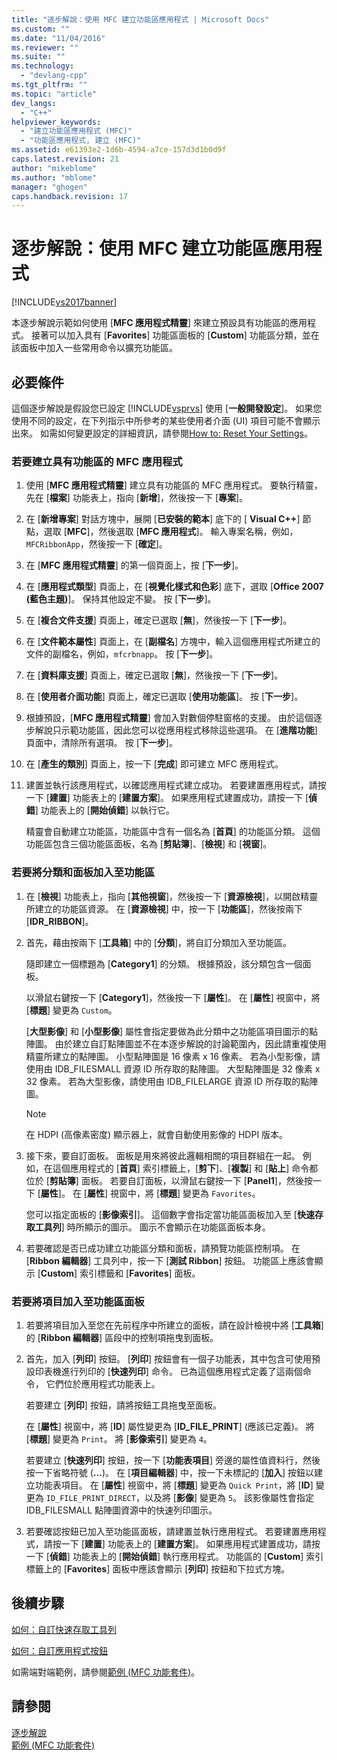 ```yaml
---
title: "逐步解說：使用 MFC 建立功能區應用程式 | Microsoft Docs"
ms.custom: ""
ms.date: "11/04/2016"
ms.reviewer: ""
ms.suite: ""
ms.technology: 
  - "devlang-cpp"
ms.tgt_pltfrm: ""
ms.topic: "article"
dev_langs: 
  - "C++"
helpviewer_keywords: 
  - "建立功能區應用程式 (MFC)"
  - "功能區應用程式, 建立 (MFC)"
ms.assetid: e61393e2-1d6b-4594-a7ce-157d3d1b0d9f
caps.latest.revision: 21
author: "mikeblome"
ms.author: "mblome"
manager: "ghogen"
caps.handback.revision: 17
---
```

# 逐步解說：使用 MFC 建立功能區應用程式
[!INCLUDE[vs2017banner](../assembler/inline/includes/vs2017banner.md)]

本逐步解說示範如何使用 \[**MFC 應用程式精靈**\] 來建立預設具有功能區的應用程式。  接著可以加入具有 \[**Favorites**\] 功能區面板的 \[**Custom**\] 功能區分類，並在該面板中加入一些常用命令以擴充功能區。  
  
## 必要條件  
 這個逐步解說是假設您已設定 [!INCLUDE[vsprvs](../assembler/masm/includes/vsprvs_md.md)] 使用 \[**一般開發設定**\]。  如果您使用不同的設定，在下列指示中所參考的某些使用者介面 \(UI\) 項目可能不會顯示出來。  如需如何變更設定的詳細資訊，請參閱[How to: Reset Your Settings](http://msdn.microsoft.com/zh-tw/c95c51be-e609-4769-abba-65e6beedec76)。  
  
### 若要建立具有功能區的 MFC 應用程式  
  
1.  使用 \[**MFC 應用程式精靈**\] 建立具有功能區的 MFC 應用程式。  要執行精靈，先在 \[**檔案**\] 功能表上，指向 \[**新增**\]，然後按一下 \[**專案**\]。  
  
2.  在 \[**新增專案**\] 對話方塊中，展開 \[**已安裝的範本**\] 底下的 \[ **Visual C\+\+**\] 節點，選取 \[**MFC**\]，然後選取 \[**MFC 應用程式**\]。  輸入專案名稱，例如，`MFCRibbonApp`，然後按一下 \[**確定**\]。  
  
3.  在 \[**MFC 應用程式精靈**\] 的第一個頁面上，按 \[**下一步**\]。  
  
4.  在 \[**應用程式類型**\] 頁面上，在 \[**視覺化樣式和色彩**\] 底下，選取 \[**Office 2007 \(藍色主題\)**\]。  保持其他設定不變。  按 \[**下一步**\]。  
  
5.  在 \[**複合文件支援**\] 頁面上，確定已選取 \[**無**\]，然後按一下 \[**下一步**\]。  
  
6.  在 \[**文件範本屬性**\] 頁面上，在 \[**副檔名**\] 方塊中，輸入這個應用程式所建立的文件的副檔名，例如，`mfcrbnapp`。  按 \[**下一步**\]。  
  
7.  在 \[**資料庫支援**\] 頁面上，確定已選取 \[**無**\]，然後按一下 \[**下一步**\]。  
  
8.  在 \[**使用者介面功能**\] 頁面上，確定已選取 \[**使用功能區**\]。  按 \[**下一步**\]。  
  
9. 根據預設，\[**MFC 應用程式精靈**\] 會加入對數個停駐窗格的支援。  由於這個逐步解說只示範功能區，因此您可以從應用程式移除這些選項。  在 \[**進階功能**\] 頁面中，清除所有選項。  按 \[**下一步**\]。  
  
10. 在 \[**產生的類別**\] 頁面上，按一下 \[**完成**\] 即可建立 MFC 應用程式。  
  
11. 建置並執行該應用程式，以確認應用程式建立成功。  若要建置應用程式，請按一下 \[**建置**\] 功能表上的 \[**建置方案**\]。  如果應用程式建置成功，請按一下 \[**偵錯**\] 功能表上的 \[**開始偵錯**\] 以執行它。  
  
     精靈會自動建立功能區，功能區中含有一個名為 \[**首頁**\] 的功能區分類。  這個功能區包含三個功能區面板，名為 \[**剪貼簿**\]、\[**檢視**\] 和 \[**視窗**\]。  
  
### 若要將分類和面板加入至功能區  
  
1.  在 \[**檢視**\] 功能表上，指向 \[**其他視窗**\]，然後按一下 \[**資源檢視**\]，以開啟精靈所建立的功能區資源。  在 \[**資源檢視**\] 中，按一下 \[**功能區**\]，然後按兩下 \[**IDR\_RIBBON**\]。  
  
2.  首先，藉由按兩下 \[**工具箱**\] 中的 \[**分類**\]，將自訂分類加入至功能區。  
  
     隨即建立一個標題為 \[**Category1**\] 的分類。  根據預設，該分類包含一個面板。  
  
     以滑鼠右鍵按一下 \[**Category1**\]，然後按一下 \[**屬性**\]。  在 \[**屬性**\] 視窗中，將 \[**標題**\] 變更為 `Custom`。  
  
     \[**大型影像**\] 和 \[**小型影像**\] 屬性會指定要做為此分類中之功能區項目圖示的點陣圖。  由於建立自訂點陣圖並不在本逐步解說的討論範圍內，因此請重複使用精靈所建立的點陣圖。  小型點陣圖是 16 像素 x 16 像素。  若為小型影像，請使用由 IDB\_FILESMALL 資源 ID 所存取的點陣圖。  大型點陣圖是 32 像素 x 32 像素。  若為大型影像，請使用由 IDB\_FILELARGE 資源 ID 所存取的點陣圖。  
  
    > [!NOTE]
    >  在 HDPI \(高像素密度\) 顯示器上，就會自動使用影像的 HDPI 版本。  
  
3.  接下來，要自訂面板。  面板是用來將彼此邏輯相關的項目群組在一起。  例如，在這個應用程式的 \[**首頁**\] 索引標籤上，\[**剪下**\]、\[**複製**\] 和 \[**貼上**\] 命令都位於 \[**剪貼簿**\] 面板。  若要自訂面板，以滑鼠右鍵按一下 \[**Panel1**\]，然後按一下 \[**屬性**\]。  在 \[**屬性**\] 視窗中，將 \[**標題**\] 變更為 `Favorites`。  
  
     您可以指定面板的 \[**影像索引**\]。  這個數字會指定當功能區面板加入至 \[**快速存取工具列**\] 時所顯示的圖示。  圖示不會顯示在功能區面板本身。  
  
4.  若要確認是否已成功建立功能區分類和面板，請預覽功能區控制項。  在 \[**Ribbon 編輯器**\] 工具列中，按一下 \[**測試 Ribbon**\] 按鈕。  功能區上應該會顯示 \[**Custom**\] 索引標籤和 \[**Favorites**\] 面板。  
  
### 若要將項目加入至功能區面板  
  
1.  若要將項目加入至您在先前程序中所建立的面板，請在設計檢視中將 \[**工具箱**\] 的 \[**Ribbon 編輯器**\] 區段中的控制項拖曳到面板。  
  
2.  首先，加入 \[**列印**\] 按鈕。  \[**列印**\] 按鈕會有一個子功能表，其中包含可使用預設印表機進行列印的 \[**快速列印**\] 命令。  已為這個應用程式定義了這兩個命令，  它們位於應用程式功能表上。  
  
     若要建立 \[**列印**\] 按鈕，請將按鈕工具拖曳至面板。  
  
     在 \[**屬性**\] 視窗中，將 \[**ID**\] 屬性變更為 \[**ID\_FILE\_PRINT**\] \(應該已定義\)。  將 \[**標題**\] 變更為 `Print`。  將 \[**影像索引**\] 變更為 `4`。  
  
     若要建立 \[**快速列印**\] 按鈕，按一下 \[**功能表項目**\] 旁邊的屬性值資料行，然後按一下省略符號 \(**...**\)。  在 \[**項目編輯器**\] 中，按一下未標記的 \[**加入**\] 按鈕以建立功能表項目。  在 \[**屬性**\] 視窗中，將 \[**標題**\] 變更為 `Quick Print`，將 \[**ID**\] 變更為 `ID_FILE_PRINT_DIRECT`，以及將 \[**影像**\] 變更為 `5`。  該影像屬性會指定 IDB\_FILESMALL 點陣圖資源中的快速列印圖示。  
  
3.  若要確認按鈕已加入至功能區面板，請建置並執行應用程式。  若要建置應用程式，請按一下 \[**建置**\] 功能表上的 \[**建置方案**\]。  如果應用程式建置成功，請按一下 \[**偵錯**\] 功能表上的 \[**開始偵錯**\] 執行應用程式。  功能區的 \[**Custom**\] 索引標籤上的 \[**Favorites**\] 面板中應該會顯示 \[**列印**\] 按鈕和下拉式方塊。  
  
## 後續步驟  
 [如何：自訂快速存取工具列](../mfc/how-to-customize-the-quick-access-toolbar.md)  
  
 [如何：自訂應用程式按鈕](../mfc/how-to-customize-the-application-button.md)  
  
 如需端對端範例，請參閱[範例 \(MFC 功能套件\)](../top/visual-cpp-samples.md)。  
  
## 請參閱  
 [逐步解說](../mfc/walkthroughs-mfc.md)   
 [範例 \(MFC 功能套件\)](../top/visual-cpp-samples.md)